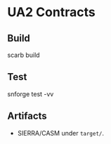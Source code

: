 # UA2 Contracts

## Build
scarb build

## Test
snforge test -vv

## Artifacts
- SIERRA/CASM under `target/`.
